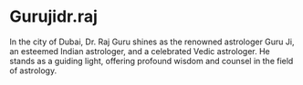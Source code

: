 # Gurujidr.raj
In the city of Dubai, Dr. Raj Guru shines as the renowned astrologer Guru Ji, an esteemed Indian astrologer, and a celebrated Vedic astrologer. He stands as a guiding light, offering profound wisdom and counsel in the field of astrology.
